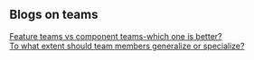 ## Blogs on teams
[Feature teams vs component teams-which one is better?](https://amcneil36.github.io/blogs/feature-teams-vs-component-teams-which-one-is-better)  
[To what extent should team members generalize or specialize?](https://amcneil36.github.io/blogs/to-what-extent-should-team-members-generalize-or-specialize)
